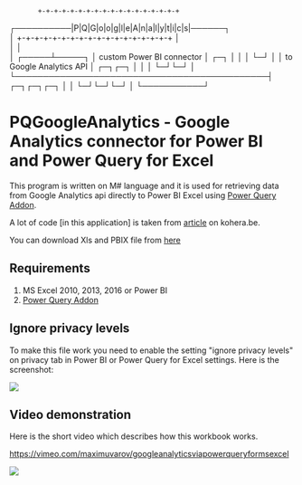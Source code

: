 
                                                           
           +-+-+-+-+-+-+-+-+-+-+-+-+-+-+-+-+-+             
┌──────────|P|Q|G|o|o|g|l|e|A|n|a|l|y|t|i|c|s|──────┐      
│          +-+-+-+-+-+-+-+-+-+-+-+-+-+-+-+-+-+      │      
│                                                   │      
│                                             ┌─────┴─────┐
│              custom Power BI connector      │       ┌─┐ │
│                                             │       └─┘ │
│               to Google Analytics API       │    ┌─┐┌─┐ │
│                                             │    └─┘└─┘ │
└─────────────────────────────────────────────┤ ┌─┐┌─┐┌─┐ │
                                              │ └─┘└─┘└─┘ │
                                              └───────────┘



# PQGoogleAnalytics - Google Analytics connector for Power BI and Power Query for Excel

This program is written on M# language and it is used for retrieving data from Google Analytics api directly to Power BI Excel using [Power Query Addon](https://www.microsoft.com/en-us/download/details.aspx?id=39379). 

A lot of code \[in this application\] is taken from [article](http://kohera.be/blog/detail/how-to-get-google-analytics-data-in-power-query) on kohera.be. 

You can download Xls and PBIX file from [here](https://github.com/40-02/GoogleAnalyticsViaPowerQueryForExcel/releases)

## Requirements ##

1. MS Excel 2010, 2013, 2016 or Power BI
2. [Power Query Addon](https://www.microsoft.com/en-us/download/details.aspx?id=39379)

## Ignore privacy levels ##

To make this file work you need to enable the setting "ignore privacy levels" on privacy tab in Power BI or Power Query for Excel settings. Here is the screenshot:

![](http://content.screencast.com/media/9eac1f74-8980-4a7c-9042-4d189fd08a99_9d700cb2-87df-433c-8403-c813c6a51c87_static_0_0_2016-12-08_11-19-28.png)

## Video demonstration  ##

Here is the short video which describes how this workbook works. 

https://vimeo.com/maximuvarov/googleanalyticsviapowerqueryformsexcel

![](https://www.evernote.com/l/AAnq3Tra0TNMGrEb8ouN4BqL-ACyIbHeeJgB/image.png)
